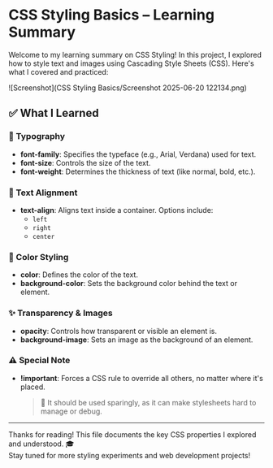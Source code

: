 # CSS Styling Basics – Learning Summary

Welcome to my learning summary on CSS Styling! In this project, I explored how to style text and images using Cascading Style Sheets (CSS). Here's what I covered and practiced:

![Screenshot](CSS Styling Basics/Screenshot 2025-06-20 122134.png)


## ✅ What I Learned

### 🎨 Typography
- **font-family**: Specifies the typeface (e.g., Arial, Verdana) used for text.
- **font-size**: Controls the size of the text.
- **font-weight**: Determines the thickness of text (like normal, bold, etc.).

### 🧭 Text Alignment
- **text-align**: Aligns text inside a container. Options include:
  - `left`
  - `right`
  - `center`

### 🌈 Color Styling
- **color**: Defines the color of the text.
- **background-color**: Sets the background color behind the text or element.

### ✨ Transparency & Images
- **opacity**: Controls how transparent or visible an element is.
- **background-image**: Sets an image as the background of an element.

### ⚠️ Special Note
- **!important**: Forces a CSS rule to override all others, no matter where it's placed.
  > 🔴 It should be used sparingly, as it can make stylesheets hard to manage or debug.

---

Thanks for reading! This file documents the key CSS properties I explored and understood. 🎓  
Stay tuned for more styling experiments and web development projects!
